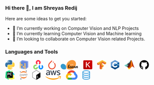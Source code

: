 ### Hi there 👋, I am Shreyas Redij




Here are some ideas to get you started:

- 🔭 I’m currently working on Computer Vision and NLP Projects
- 🌱 I’m currently learning Computer Vision and Machine learning 
- 👯 I’m looking to collaborate on Computer Vision related Projects.

### Languages and Tools

<p><a target="_blank" rel="noopener noreferrer" href="https://github.com/nikunjlad/nikunjlad/blob/master/assets/python.png"><img src="https://github.com/nikunjlad/nikunjlad/raw/master/assets/python.png" height="30" style="max-width:100%;"></a>&nbsp;&nbsp;&nbsp;
<a target="_blank" rel="noopener noreferrer" href="https://github.com/nikunjlad/nikunjlad/blob/master/assets/numpy.png"><img src="https://github.com/nikunjlad/nikunjlad/raw/master/assets/numpy.png" height="30" style="max-width:100%;"></a>&nbsp;&nbsp;&nbsp;
<a target="_blank" rel="noopener noreferrer" href="https://github.com/nikunjlad/nikunjlad/blob/master/assets/opencv.png"><img src="https://github.com/nikunjlad/nikunjlad/raw/master/assets/opencv.png" height="30" style="max-width:100%;"></a>&nbsp;&nbsp;&nbsp;
<a target="_blank" rel="noopener noreferrer" href="https://github.com/nikunjlad/nikunjlad/blob/master/assets/pytorch.png"><img src="https://github.com/nikunjlad/nikunjlad/raw/master/assets/pytorch.png" height="30" style="max-width:100%;"></a>&nbsp;&nbsp;&nbsp;
<a target="_blank" rel="noopener noreferrer" href="https://github.com/nikunjlad/nikunjlad/blob/master/assets/scikit.png"><img src="https://github.com/nikunjlad/nikunjlad/raw/master/assets/scikit.png" height="30" style="max-width:100%;"></a>&nbsp;&nbsp;&nbsp;
<a target="_blank" rel="noopener noreferrer" href="https://github.com/nikunjlad/nikunjlad/blob/master/assets/keras.png"><img src="https://github.com/nikunjlad/nikunjlad/raw/master/assets/keras.png" height="30" style="max-width:100%;"></a>&nbsp;&nbsp;&nbsp;
<a target="_blank" rel="noopener noreferrer" href="https://github.com/nikunjlad/nikunjlad/blob/master/assets/tensorflow.png"><img src="https://github.com/nikunjlad/nikunjlad/raw/master/assets/tensorflow.png" height="30" style="max-width:100%;"></a>&nbsp;&nbsp;&nbsp;
<a target="_blank" rel="noopener noreferrer" href="https://github.com/nikunjlad/nikunjlad/blob/master/assets/c++.png"><img src="https://github.com/nikunjlad/nikunjlad/raw/master/assets/c++.png" height="30" style="max-width:100%;"></a>&nbsp;&nbsp;&nbsp;
<a target="_blank" rel="noopener noreferrer" href="https://github.com/nikunjlad/nikunjlad/blob/master/assets/matlab.png"><img src="https://github.com/nikunjlad/nikunjlad/raw/master/assets/matlab.png" height="30" style="max-width:100%;"></a>&nbsp;&nbsp;&nbsp;
<a target="_blank" rel="noopener noreferrer" href="https://github.com/nikunjlad/nikunjlad/blob/master/assets/github.svg"><img src="https://github.com/nikunjlad/nikunjlad/raw/master/assets/github.svg" height="30" style="max-width:100%;"></a>&nbsp;&nbsp;&nbsp;
<a target="_blank" rel="noopener noreferrer" href="https://github.com/nikunjlad/nikunjlad/blob/master/assets/pycharm.png"><img src="https://github.com/nikunjlad/nikunjlad/raw/master/assets/pycharm.png" height="30" style="max-width:100%;"></a>&nbsp;&nbsp;&nbsp;
<a target="_blank" rel="noopener noreferrer" href="https://github.com/nikunjlad/nikunjlad/blob/master/assets/jupyter.png"><img src="https://github.com/nikunjlad/nikunjlad/raw/master/assets/jupyter.png" height="30" style="max-width:100%;"></a>&nbsp;&nbsp;&nbsp;
<a target="_blank" rel="noopener noreferrer" href="https://github.com/nikunjlad/nikunjlad/blob/master/assets/bash.png"><img src="https://github.com/nikunjlad/nikunjlad/raw/master/assets/bash.png" height="30" style="max-width:100%;"></a>&nbsp;&nbsp;&nbsp;
<a target="_blank" rel="noopener noreferrer" href="https://github.com/nikunjlad/nikunjlad/blob/master/assets/aws.png"><img src="https://github.com/nikunjlad/nikunjlad/raw/master/assets/aws.png" height="30" style="max-width:100%;"></a>&nbsp;&nbsp;&nbsp;
<a target="_blank" rel="noopener noreferrer" href="https://github.com/nikunjlad/nikunjlad/blob/master/assets/cloud.png"><img src="https://github.com/nikunjlad/nikunjlad/raw/master/assets/cloud.png" height="30" style="max-width:100%;"></a>&nbsp;&nbsp;&nbsp;
<a target="_blank" rel="noopener noreferrer" href="https://github.com/nikunjlad/nikunjlad/blob/master/assets/sql.png"><img src="https://github.com/nikunjlad/nikunjlad/raw/master/assets/sql.png" height="30" style="max-width:100%;"></a>&nbsp;&nbsp;&nbsp;
<br></p>


<!--
**shreyas-redij/shreyas-redij** is a ✨ _special_ ✨ repository because its `README.md` (this file) appears on your GitHub profile.

- 🤔 I’m looking for help with ...
- 💬 Ask me about ...
- 😄 Pronouns: ...
- ⚡ Fun fact: ...
-->
